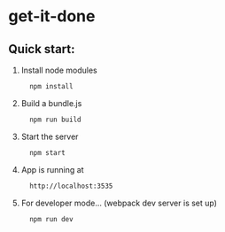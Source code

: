# get-it-done

## Quick start:

1. Install node modules  
    ```sh
      npm install
    ```
2. Build a bundle.js 
    ```sh
      npm run build
    ``` 
3. Start the server
    ```sh
      npm start
    ``` 
4. App is running at
    ```sh
      http://localhost:3535
    ```
    
5. For developer mode... (webpack dev server is set up)
    ```sh
      npm run dev
    ```
